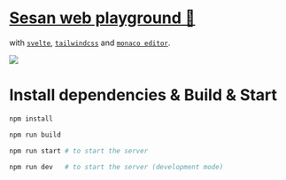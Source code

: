 # [Sesan web playground 🚀](https://tsukiroku.github.io/sesan)

with [`svelte`](https://svelte.dev), [`tailwindcss`](https://tailwindcss.com) and [`monaco editor`](https://microsoft.github.io/monaco-editor).

<img src="https://cdn.discordapp.com/attachments/959736817773609003/1003660963070877756/unknown.png" />

# Install dependencies & Build & Start

```sh
npm install

npm run build

npm run start # to start the server

npm run dev   # to start the server (development mode)
```
